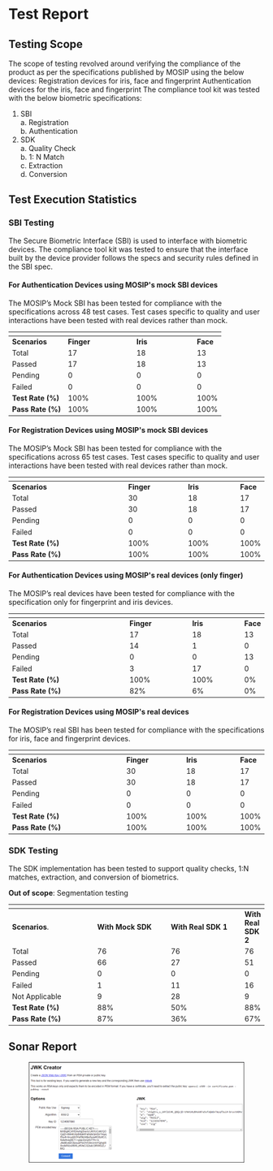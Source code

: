 # Test Report

## Testing Scope

The scope of testing revolved around verifying the compliance of the product as per the specifications published by MOSIP using the below devices: Registration devices for iris, face and fingerprint Authentication devices for the iris, face and fingerprint The compliance tool kit was tested with the below biometric specifications:

1. SBI \
   a. Registration \
   b. Authentication
2. SDK \
   a. Quality Check \
   b. 1: N Match \
   c. Extraction \
   d. Conversion

## Test Execution Statistics

### SBI Testing

The Secure Biometric Interface (SBI) is used to interface with biometric devices. The compliance tool kit was tested to ensure that the interface built by the device provider follows the specs and security rules defined in the SBI spec.

#### For Authentication Devices using MOSIP's mock SBI devices

The MOSIP’s Mock SBI has been tested for compliance with the specifications across 48 test cases. Test cases specific to quality and user interactions have been tested with real devices rather than mock.

<table data-header-hidden><thead><tr><th></th><th width="121"></th><th width="105"></th><th></th></tr></thead><tbody><tr><td><strong>Scenarios</strong></td><td><strong>Finger</strong></td><td><strong>Iris</strong></td><td><strong>Face</strong></td></tr><tr><td>Total</td><td>17</td><td>18</td><td>13</td></tr><tr><td>Passed</td><td>17</td><td>18</td><td>13</td></tr><tr><td>Pending</td><td>0</td><td>0</td><td>0</td></tr><tr><td>Failed</td><td>0</td><td>0</td><td>0</td></tr><tr><td><strong>Test Rate (%)</strong></td><td>100%</td><td>100%</td><td>100%</td></tr><tr><td><strong>Pass Rate (%)</strong></td><td>100%</td><td>100%</td><td>100%</td></tr></tbody></table>

#### For Registration Devices using MOSIP's mock SBI devices

The MOSIP’s Mock SBI has been tested for compliance with the specifications across 65 test cases. Test cases specific to quality and user interactions have been tested with real devices rather than mock.

<table data-header-hidden><thead><tr><th width="259"></th><th width="122"></th><th width="103"></th><th></th></tr></thead><tbody><tr><td><strong>Scenarios</strong></td><td><strong>Finger</strong></td><td><strong>Iris</strong></td><td><strong>Face</strong></td></tr><tr><td>Total</td><td>30</td><td>18</td><td>17</td></tr><tr><td>Passed</td><td>30</td><td>18</td><td>17</td></tr><tr><td>Pending</td><td>0</td><td>0</td><td>0</td></tr><tr><td>Failed</td><td>0</td><td>0</td><td>0</td></tr><tr><td><strong>Test Rate (%)</strong></td><td>100%</td><td>100%</td><td>100%</td></tr><tr><td><strong>Pass Rate (%)</strong></td><td>100%</td><td>100%</td><td>100%</td></tr></tbody></table>

#### For Authentication Devices using MOSIP's real devices (only finger)

The MOSIP’s real devices have been tested for compliance with the specification only for fingerprint and iris devices.

<table data-header-hidden><thead><tr><th width="259"></th><th width="128"></th><th width="102"></th><th></th></tr></thead><tbody><tr><td><strong>Scenarios</strong></td><td><strong>Finger</strong></td><td><strong>Iris</strong></td><td><strong>Face</strong></td></tr><tr><td>Total</td><td>17</td><td>18</td><td>13</td></tr><tr><td>Passed</td><td>14</td><td>1</td><td>0</td></tr><tr><td>Pending</td><td>0</td><td>0</td><td>13</td></tr><tr><td>Failed</td><td>3</td><td>17</td><td>0</td></tr><tr><td><strong>Test Rate (%)</strong></td><td>100%</td><td>100%</td><td>0%</td></tr><tr><td><strong>Pass Rate (%)</strong></td><td>82%</td><td>6%</td><td>0%</td></tr></tbody></table>

#### For Registration Devices using MOSIP's real devices

The MOSIP’s real SBI has been tested for compliance with the specifications for iris, face and fingerprint devices.

<table data-header-hidden><thead><tr><th width="261"></th><th width="125"></th><th width="110"></th><th></th></tr></thead><tbody><tr><td><strong>Scenarios</strong></td><td><strong>Finger</strong></td><td><strong>Iris</strong></td><td><strong>Face</strong></td></tr><tr><td>Total</td><td>30</td><td>18</td><td>17</td></tr><tr><td>Passed</td><td>30</td><td>18</td><td>17</td></tr><tr><td>Pending</td><td>0</td><td>0</td><td>0</td></tr><tr><td>Failed</td><td>0</td><td>0</td><td>0</td></tr><tr><td><strong>Test Rate (%)</strong></td><td>100%</td><td>100%</td><td>100%</td></tr><tr><td><strong>Pass Rate (%)</strong></td><td>100%</td><td>100%</td><td>100%</td></tr></tbody></table>

### SDK Testing

The SDK implementation has been tested to support quality checks, 1:N matches, extraction, and conversion of biometrics.

**Out of scope**: Segmentation testing

<table data-header-hidden><thead><tr><th width="176"></th><th width="156"></th><th width="158"></th><th></th></tr></thead><tbody><tr><td><strong>Scenarios</strong>.</td><td><strong>With Mock SDK</strong></td><td><strong>With Real SDK 1</strong></td><td><strong>With Real SDK 2</strong></td></tr><tr><td>Total</td><td>76</td><td>76</td><td>76</td></tr><tr><td>Passed</td><td>66</td><td>27</td><td>51</td></tr><tr><td>Pending</td><td>0</td><td>0</td><td>0</td></tr><tr><td>Failed</td><td>1</td><td>11</td><td>16</td></tr><tr><td>Not Applicable</td><td>9</td><td>28</td><td>9</td></tr><tr><td><strong>Test Rate (%)</strong></td><td>88%</td><td>50%</td><td>88%</td></tr><tr><td><strong>Pass Rate (%)</strong></td><td>87%</td><td>36%</td><td>67%</td></tr></tbody></table>

## Sonar Report

<figure><img src=".gitbook/assets/image (1).png" alt=""><figcaption></figcaption></figure>
